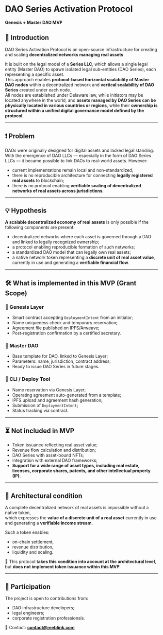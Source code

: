 # DAO Series Activation Protocol  
**Genesis + Master DAO MVP**

## 📌 Introduction

DAO Series Activation Protocol is an open-source infrastructure for creating and scaling **decentralized networks managing real assets**.

It is built on the legal model of a **Series LLC**, which allows a single legal entity (Master DAO) to spawn isolated legal sub-entities (DAO Series), each representing a specific asset.  
This approach enables **protocol-based horizontal scalability of Master DAO nodes** within a decentralized network and **vertical scalability of DAO Series** created under each node.  
All nodes are established under Delaware law, while initiators may be located anywhere in the world, and **assets managed by DAO Series can be physically located in various countries or regions**, while their **ownership is structured within a unified digital governance model defined by the protocol**.

---

## ❗ Problem

DAOs were originally designed for digital assets and lacked legal standing.  
With the emergence of DAO LLCs — especially in the form of DAO Series LLCs — it became possible to link DAOs to real-world assets. However:

- current implementations remain local and non-standardized;
- there is no reproducible architecture for connecting **legally registered real assets** to blockchain;
- there is no protocol enabling **verifiable scaling of decentralized networks of real assets across jurisdictions**.

---

## 💡 Hypothesis

**A scalable decentralized economy of real assets** is only possible if the following components are present:

- decentralized networks where each asset is governed through a DAO and linked to legally recognized ownership;
- a protocol enabling reproducible formation of such networks;
- a standardized DAO model that can legally own real assets;
- a native network token representing a **discrete unit of real asset value**, currently in use and generating a **verifiable financial flow**.

---

## 🛠 What is implemented in this MVP (Grant Scope)

### 🔹 Genesis Layer
- Smart contract accepting `DeploymentIntent` from an initiator;
- Name uniqueness check and temporary reservation;
- Agreement file published on IPFS/Arweave;
- Post-registration confirmation by a certified secretary.

### 🔹 Master DAO
- Base template for DAO, linked to Genesis Layer;
- Parameters: name, jurisdiction, contract address;
- Ready to issue DAO Series in future stages.

### 🔹 CLI / Deploy Tool
- Name reservation via Genesis Layer;
- Operating agreement auto-generated from a template;
- IPFS upload and agreement hash generation;
- Submission of `DeploymentIntent`;
- Status tracking via contract.

---

## ⏳ Not included in MVP

- Token issuance reflecting real asset value;  
- Revenue flow calculation and distribution;  
- DAO Series with asset-bound NFTs;  
- Integration with external DAO frameworks;  
- **Support for a wide range of asset types, including real estate, licenses, corporate shares, patents, and other intellectual property (IP).**

---

## 🧱 Architectural condition

A complete decentralized network of real assets is impossible without a native token,  
which expresses the **value of a discrete unit of a real asset** currently in use and generating a **verifiable income stream**.

Such a token enables:
- on-chain settlement,
- revenue distribution,
- liquidity and scaling.

🔧 This protocol **takes this condition into account at the architectural level**,  
but **does not implement token issuance within this MVP**.

---

## 🤝 Participation

The project is open to contributions from:
- DAO infrastructure developers;
- legal engineers;
- corporate registration professionals.

📧 Contact: **contact@reeblink.com**
